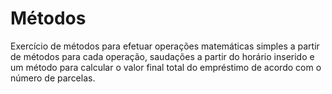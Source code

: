 # Métodos

Exercício de métodos para efetuar operações matemáticas simples a partir de métodos para cada operação, saudações a partir do horário inserido e um método para
calcular o valor final total do empréstimo de acordo com o número de parcelas.
